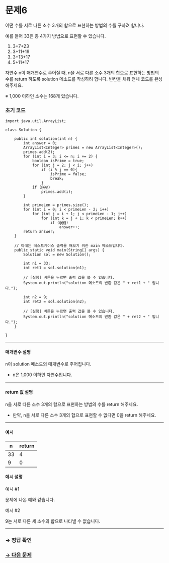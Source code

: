 # 문제6

어떤 수를 서로 다른 소수 3개의 합으로 표현하는 방법의 수를 구하려 합니다.

예를 들어 33은 총 4가지 방법으로 표현할 수 있습니다.

1. 3+7+23
2. 3+11+19
3. 3+13+17
4. 5+11+17

자연수 n이 매개변수로 주어질 때, n을 서로 다른 소수 3개의 합으로 표현하는 방법의 수를 return 하도록 solution 메소드를 작성하려 합니다. 빈칸을 채워 전체 코드를 완성해주세요.

※ 1,000 이하인 소수는 168개 있습니다.

### 초기 코드

```
import java.util.ArrayList;

class Solution {

    public int solution(int n) {
        int answer = 0;
        ArrayList<Integer> primes = new ArrayList<Integer>();
        primes.add(2);
        for (int i = 3; i <= n; i += 2) {
            boolean isPrime = true;
            for (int j = 2; j < i; j++)
                if (i % j == 0){
                    isPrime = false;
                    break;
                }
            if (@@@)
                primes.add(i);
        }
        
        int primeLen = primes.size();
        for (int i = 0; i < primeLen - 2; i++)
            for (int j = i + 1; j < primeLen - 1; j++)
                for (int k = j + 1; k < primeLen; k++)
                    if (@@@)
                        answer++;
        return answer;
    }
    
    // 아래는 테스트케이스 출력을 해보기 위한 main 메소드입니다.    
    public static void main(String[] args) {
        Solution sol = new Solution();
        
        int n1 = 33;
        int ret1 = sol.solution(n1);

        // [실행] 버튼을 누르면 출력 값을 볼 수 있습니다.
        System.out.println("solution 메소드의 반환 값은 " + ret1 + " 입니다.");
        
        int n2 = 9;
        int ret2 = sol.solution(n2);

        // [실행] 버튼을 누르면 출력 값을 볼 수 있습니다.
        System.out.println("solution 메소드의 반환 값은 " + ret2 + " 입니다.");
    } 
    
}
```

---

#### 매개변수 설명

n이 solution 메소드의 매개변수로 주어집니다.

* n은 1,000 이하인 자연수입니다.

---

#### return 값 설명

n을 서로 다른 소수 3개의 합으로 표현하는 방법의 수를 return 해주세요.
* 만약, n을 서로 다른 소수 3개의 합으로 표현할 수 없다면 0을 return  해주세요.

---

#### 예시

| n | return |
|---|--------|
| 33 | 4 |
| 9 | 0 |

#### 예시 설명

예시 #1

문제에 나온 예와 같습니다.

예시 #2

9는 서로 다른 세 소수의 합으로 나타낼 수 없습니다.

---

### → 정답 확인

### [→ 다음 문제](https://github.com/tnehf18/cosPro/blob/main/java/ex_1st/ex_1st_03/no_07/ "cosPro 1급 Java 3차 7번 문제")
